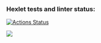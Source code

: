 ### Hexlet tests and linter status:
[![Actions Status](https://github.com/amirmknv/frontend-project-44/actions/workflows/hexlet-check.yml/badge.svg)](https://github.com/amirmknv/frontend-project-44/actions)

<a href="https://codeclimate.com/github/amirmknv/frontend-project-44/maintainability"><img src="https://api.codeclimate.com/v1/badges/40736719e90fe91f998f/maintainability" /></a>
